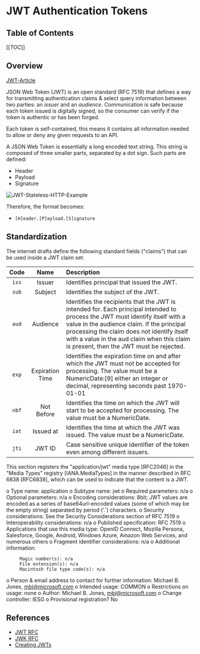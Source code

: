 # JWT Authentication Tokens #

## Table of Contents ##

[[_TOC_]]

## Overview ##

[JWT-Article](https://medium.com/swlh/why-do-we-need-the-json-web-token-jwt-in-the-modern-web-8490a7284482)

JSON Web Token (JWT) is an open standard (RFC 7519) that defines a way for transmitting 
authentication claims & select query information between two parties: an _issuer_ and an _audience_.
Communication is safe because each token issued is digitally signed, so the consumer can verify if 
the token is authentic or has been forged.

Each token is self-contained, this means it contains all information needed to allow or deny any 
given requests to an API.

A JSON Web Token is essentially a long encoded text string. This string is composed of three smaller 
parts, separated by a dot sign. Such parts are defined:

- Header
- Payload
- Signature

![JWT-Stateless-HTTP-Example](./.Artifacts/Assets/Images/HTTP-API-Stateless-Example-1.png)

Therefore, the format becomes:

- `[H]eader.[P]ayload.[S]ignature`

## Standardization ##

The internet drafts define the following standard fields ("claims") that can be used inside a JWT claim set:

| **Code** | **Name** | **Description** |
|:--------:|:--------:|:----------------|
| `iss` | Issuer | Identifies principal that issued the JWT. |
| `sub` | Subject | Identifies the subject of the JWT. |
| `aud` | Audience | Identifies the recipients that the JWT is intended for. Each principal intended to process the JWT must identify itself with a value in the audience claim. If the principal processing the claim does not  identify itself with a value in the aud claim when this claim is present, then the JWT must be rejected. |
| `exp` | Expiration Time | Identifies the expiration time on and after which the JWT must not be accepted for processing. The value must be a NumericDate:[9] either an integer or decimal, representing seconds past 1970-01-01 | 00:00:00Z. |
| `nbf` | Not Before | Identifies the time on which the JWT will start to be accepted for processing. The value must be a NumericDate. |
| `iat` | Issued at | Identifies the time at which the JWT was issued. The value must be a NumericDate. |
| `jti` | JWT ID | Case sensitive unique identifier of the token even among different issuers. |

This section registers the "application/jwt" media type [RFC2046] in
   the "Media Types" registry [IANA.MediaTypes] in the manner described
   in RFC 6838 [RFC6838], which can be used to indicate that the content
   is a JWT.

   o  Type name: application
   o  Subtype name: jwt
   o  Required parameters: n/a
   o  Optional parameters: n/a
   o  Encoding considerations: 8bit; JWT values are encoded as a series
      of base64url-encoded values (some of which may be the empty
      string) separated by period ('.') characters.
   o  Security considerations: See the Security Considerations section
      of RFC 7519
   o  Interoperability considerations: n/a
   o  Published specification: RFC 7519
   o  Applications that use this media type: OpenID Connect, Mozilla
      Persona, Salesforce, Google, Android, Windows Azure, Amazon Web
      Services, and numerous others
   o  Fragment identifier considerations: n/a
   o  Additional information:

         Magic number(s): n/a
         File extension(s): n/a
         Macintosh file type code(s): n/a

   o  Person & email address to contact for further information:
      Michael B. Jones, mbj@microsoft.com
   o  Intended usage: COMMON
   o  Restrictions on usage: none
   o  Author: Michael B. Jones, mbj@microsoft.com
   o  Change controller: IESG
   o  Provisional registration?  No

## References ##
- [JWT RFC](https://tools.ietf.org/html/rfc7519#section-10.1)
- [JWK RFC](https://tools.ietf.org/html/rfc7517)
- [Creating JWTs](https://tools.ietf.org/html/rfc7519#section-7.1)